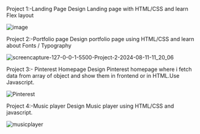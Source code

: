 Project 1:-Landing Page
  Design Landing page with HTML/CSS and learn Flex layout

  ![image](https://github.com/user-attachments/assets/cb107d38-b8f7-4c3b-b7b5-d667ed41b41b)


Project 2:-Portfolio page
  Design portfolio page using HTML/CSS and learn about Fonts / Typography

  ![screencapture-127-0-0-1-5500-Project-2-2024-08-11-11_20_06](https://github.com/user-attachments/assets/cec307dc-b233-4c12-a935-c86624ca14e1)


Project 3:- Pinterest Homepage
  Design Pinterest homepage where i fetch data from array of object and show them in frontend or in HTML.Use Javascript.

  ![Pinterest](https://github.com/user-attachments/assets/ad355d0d-3bdc-4967-8f1e-ba4cc6fd484e)


Project 4:-Music player
  Design Music player using HTML/CSS and javascript.

![musicplayer](https://github.com/user-attachments/assets/6ada252e-5f44-4281-99cf-ea85567705e7)
